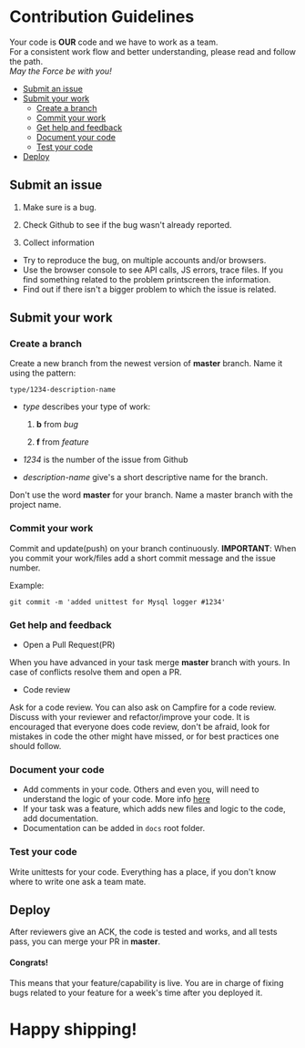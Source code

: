 # Contribution Guidelines #

Your code is **OUR** code and we have to work as a team.  
For a consistent work flow and better understanding, please read and follow the path.  
*May the Force be with you!*

- [Submit an issue](#submit-an-issue)
- [Submit your work](#submit-your-work)
    - [Create a branch](#create-a-branch)
    - [Commit your work](#commit-your-work)
    - [Get help and feedback](#get-help-and-feedback)
    - [Document your code](#document-your-code)
    - [Test your code](#test-your-code)
- [Deploy](#deploy)

## Submit an issue ##

1. Make sure is a bug.  

2. Check Github to see if the bug wasn't already reported.  

3. Collect information

  * Try to reproduce the bug, on multiple accounts and/or browsers.
  * Use the browser console to see API calls, JS errors, trace files. If you find something related to the problem printscreen the information.
  * Find out if there isn't a bigger problem to which the issue is related.

## Submit your work ##

### Create a branch ###

Create a new branch from the newest version of **master** branch. Name it using the pattern:  

``` 
type/1234-description-name 
```

* *type* describes your type of work:  

  1. **b** from *bug*  

  2. **f** from *feature*  

* *1234* is the number of the issue from Github  

* *description-name* give's a short descriptive name for the branch.   

Don't use the word **master** for your branch. Name a master branch with the project name.

### Commit your work ###

Commit and update(push) on your branch continuously. **IMPORTANT**: When you commit your work/files add a short commit message and the issue number.  

Example: 
```
git commit -m 'added unittest for Mysql logger #1234'
```

### Get help and feedback ###

* Open a Pull Request(PR)  

When you have advanced in your task merge **master** branch with yours. In case of conflicts resolve them and open a PR.  

* Code review  

Ask for a code review. You can also ask on Campfire for a code review.  
Discuss with your reviewer and refactor/improve your code. It is encouraged that everyone does code review, don't be afraid, look for mistakes in code the other might have missed, or for best practices one should follow.

### Document your code ###

* Add comments in your code. Others and even you, will need to understand the logic of your code. More info [here](http://google-styleguide.googlecode.com/svn/trunk/pyguide.html?showone=Comments#Comments)
* If your task was a feature, which adds new files and logic to the code, add documentation.
* Documentation can be added in ```docs``` root folder.

### Test your code ###

Write unittests for your code. Everything has a place, if you don't know where to write one ask a team mate.

## Deploy ##

After reviewers give an ACK, the code is tested and works, and all tests pass, you can merge your PR in **master**.
#### Congrats! ####

This means that your feature/capability is live. You are in charge of fixing bugs related to your feature for a week's time after you deployed it.   

# Happy shipping! #

